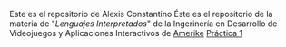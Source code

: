 Este es el repositorio de Alexis Constantino
Éste es el repositorio de la materia de "*Lenguajes Interpretados*" de la Ingerinería en Desarrollo de Videojuegos y Aplicaciones Interactivos de [Amerike](https://amerike.edu.mx)
[Práctica 1](Practica-1.md)